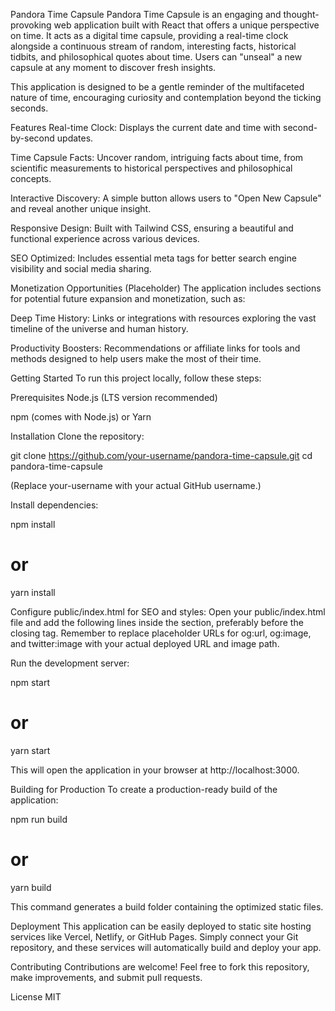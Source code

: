 Pandora Time Capsule
Pandora Time Capsule is an engaging and thought-provoking web application built with React that offers a unique perspective on time. It acts as a digital time capsule, providing a real-time clock alongside a continuous stream of random, interesting facts, historical tidbits, and philosophical quotes about time. Users can "unseal" a new capsule at any moment to discover fresh insights.

This application is designed to be a gentle reminder of the multifaceted nature of time, encouraging curiosity and contemplation beyond the ticking seconds.

Features
Real-time Clock: Displays the current date and time with second-by-second updates.

Time Capsule Facts: Uncover random, intriguing facts about time, from scientific measurements to historical perspectives and philosophical concepts.

Interactive Discovery: A simple button allows users to "Open New Capsule" and reveal another unique insight.

Responsive Design: Built with Tailwind CSS, ensuring a beautiful and functional experience across various devices.

SEO Optimized: Includes essential meta tags for better search engine visibility and social media sharing.

Monetization Opportunities (Placeholder)
The application includes sections for potential future expansion and monetization, such as:

Deep Time History: Links or integrations with resources exploring the vast timeline of the universe and human history.

Productivity Boosters: Recommendations or affiliate links for tools and methods designed to help users make the most of their time.

Getting Started
To run this project locally, follow these steps:

Prerequisites
Node.js (LTS version recommended)

npm (comes with Node.js) or Yarn

Installation
Clone the repository:

git clone https://github.com/your-username/pandora-time-capsule.git
cd pandora-time-capsule

(Replace your-username with your actual GitHub username.)

Install dependencies:

npm install
# or
yarn install

Configure public/index.html for SEO and styles:
Open your public/index.html file and add the following lines inside the <head> section, preferably before the closing </head> tag. Remember to replace placeholder URLs for og:url, og:image, and twitter:image with your actual deployed URL and image path.

<!-- SEO Optimizations -->
<title>Pandora Time Capsule - Unseal Fascinating Time Facts</title>
<meta name="description" content="Open the Pandora Time Capsule to discover interesting facts about time, history, and perception. A unique real-time experience.">
<meta name="keywords" content="time, facts, time capsule, history, philosophy, current time, clock, trivia, interesting">

<!-- Open Graph / Social Media Tags -->
<meta property="og:title" content="Pandora Time Capsule - Unseal Fascinating Time Facts">
<meta property="og:description" content="Discover captivating facts about time with the Pandora Time Capsule. Real-time clock and intriguing insights.">
<meta property="og:type" content="website">
<meta property="og:url" content="https://your-pandora-app-url.com">
<meta property="og:image" content="https://your-pandora-app-url.com/path/to/your/image.png">

<!-- Twitter Card Tags -->
<meta name="twitter:card" content="summary_large_image">
<meta name="twitter:title" content="Pandora Time Capsule - Unseal Fascinating Time Facts">
<meta name="twitter:description" content="Discover captivating facts about time with the Pandora Time Capsule. Real-time clock and intriguing insights.">
<meta name="twitter:image" content="https://your-pandora-app-url.com/path/to/your/image.png">

<!-- Google Fonts - Inter -->
<link href="https://fonts.googleapis.com/css2?family=Inter:wght@300;400;600;700&display=swap" rel="stylesheet">
<!-- Tailwind CSS CDN -->
<script src="https://cdn.tailwindcss.com"></script>

Run the development server:

npm start
# or
yarn start

This will open the application in your browser at http://localhost:3000.

Building for Production
To create a production-ready build of the application:

npm run build
# or
yarn build

This command generates a build folder containing the optimized static files.

Deployment
This application can be easily deployed to static site hosting services like Vercel, Netlify, or GitHub Pages. Simply connect your Git repository, and these services will automatically build and deploy your app.

Contributing
Contributions are welcome! Feel free to fork this repository, make improvements, and submit pull requests.

License
MIT
